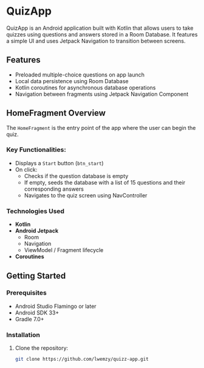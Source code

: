 # QuizApp

QuizApp is an Android application built with Kotlin that allows users to take quizzes using questions and answers stored in a Room Database. It features a simple UI and uses Jetpack Navigation to transition between screens.

## Features

- Preloaded multiple-choice questions on app launch
- Local data persistence using Room Database
- Kotlin coroutines for asynchronous database operations
- Navigation between fragments using Jetpack Navigation Component

## HomeFragment Overview

The `HomeFragment` is the entry point of the app where the user can begin the quiz.

### Key Functionalities:

- Displays a `Start` button (`btn_start`)
- On click:
  - Checks if the question database is empty
  - If empty, seeds the database with a list of 15 questions and their corresponding answers
  - Navigates to the quiz screen using NavController

### Technologies Used

- **Kotlin**
- **Android Jetpack**
  - Room
  - Navigation
  - ViewModel / Fragment lifecycle
- **Coroutines**

## Getting Started

### Prerequisites

- Android Studio Flamingo or later
- Android SDK 33+
- Gradle 7.0+

### Installation

1. Clone the repository:
   ```bash
   git clone https://github.com/lwemzy/quizz-app.git
